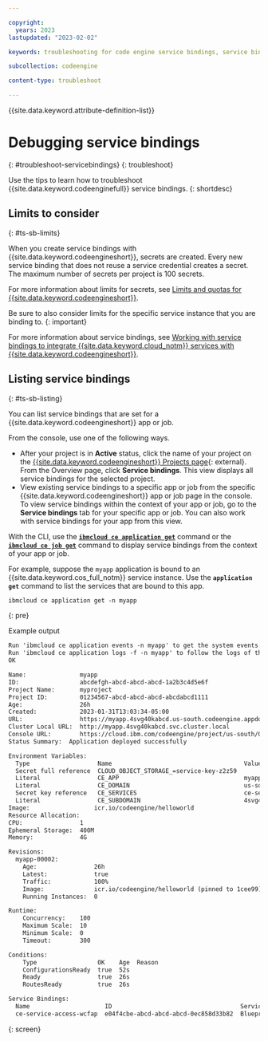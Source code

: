 ```yaml
---

copyright:
  years: 2023
lastupdated: "2023-02-02"

keywords: troubleshooting for code engine service bindings, service bindings, binding, service credentials, secrets

subcollection: codeengine

content-type: troubleshoot

---
```


{{site.data.keyword.attribute-definition-list}}

# Debugging service bindings
{: #troubleshoot-servicebindings}
{: troubleshoot}

Use the tips to learn how to troubleshoot {{site.data.keyword.codeenginefull}} service bindings.
{: shortdesc}

## Limits to consider 
{: #ts-sb-limits}

When you create service bindings with {{site.data.keyword.codeengineshort}}, secrets are created. Every new service binding that does not reuse a service credential creates a secret. The maximum number of secrets per project is 100 secrets.

For more information about limits for secrets, see [Limits and quotas for {{site.data.keyword.codeengineshort}}](/docs/codeengine?topic=codeengine-limits).

Be sure to also consider limits for the specific service instance that you are binding to.
{: important}

For more information about service bindings, see [Working with service bindings to integrate {{site.data.keyword.cloud_notm}} services with {{site.data.keyword.codeengineshort}}](/docs/codeengine?topic=codeengine-service-binding).

## Listing service bindings  
{: #ts-sb-listing}

You can list service bindings that are set for a {{site.data.keyword.codeengineshort}} app or job. 

From the console, use one of the following ways. 
* After your project is in **Active** status, click the name of your project on the [{{site.data.keyword.codeengineshort}} Projects page](https://cloud.ibm.com/codeengine/projects){: external}. From the Overview page, click **Service bindings**. This view displays all service bindings for the selected project. 
* View existing service bindings to a specific app or job from the specific {{site.data.keyword.codeengineshort}} app or job page in the console. To view service bindings within the context of your app or job, go to the **Service bindings** tab for your specific app or job. You can also work with service bindings for your app from this view. 

With the CLI, use the [**`ibmcloud ce application get`**](/docs/codeengine?topic=codeengine-cli#cli-application-get) command or the [**`ibmcloud ce job get`**](/docs/codeengine?topic=codeengine-cli#cli-job-get) command to display service bindings from the context of your app or job. 

For example, suppose the `myapp` application is bound to an {{site.data.keyword.cos_full_notm}} service instance. Use the **`application get`** command to list the services that are bound to this app. 

```txt
ibmcloud ce application get -n myapp
```
{: pre}

Example output

```txt 
Run 'ibmcloud ce application events -n myapp' to get the system events of the application instances.
Run 'ibmcloud ce application logs -f -n myapp' to follow the logs of the application instances.
OK

Name:               myapp
ID:                 abcdefgh-abcd-abcd-abcd-1a2b3c4d5e6f
Project Name:       myproject
Project ID:         01234567-abcd-abcd-abcd-abcdabcd1111
Age:                26h  
Created:            2023-01-31T13:03:34-05:00 
URL:                https://myapp.4svg40kabcd.us-south.codeengine.appdomain.cloud
Cluster Local URL:  http://myapp.4svg40kabcd.svc.cluster.local
Console URL:        https://cloud.ibm.com/codeengine/project/us-south/01234567-abcd-abcd-abcd-abcdabcd1111/application/myapp/configuration
Status Summary:  Application deployed successfully

Environment Variables:    
  Type                   Name                                     Value  
  Secret full reference  CLOUD_OBJECT_STORAGE_=service-key-z2z59    
  Literal                CE_APP                                   myapp  
  Literal                CE_DOMAIN                                us-south.codeengine.appdomain.cloud  
  Secret key reference   CE_SERVICES                              ce-services.app_myapp  
  Literal                CE_SUBDOMAIN                             4svg40kabcd  
Image:                  icr.io/codeengine/helloworld  
Resource Allocation:
CPU:                1
Ephemeral Storage:  400M
Memory:             4G

Revisions:
  myapp-00002:    
    Age:                26h  
    Latest:             true  
    Traffic:            100%  
    Image:              icr.io/codeengine/helloworld (pinned to 1cee99)  
    Running Instances:  0 

Runtime:
    Concurrency:    100
    Maximum Scale:  10
    Minimum Scale:  0
    Timeout:        300

Conditions:
    Type                 OK    Age  Reason
    ConfigurationsReady  true  52s
    Ready                true  26s
    RoutesReady          true  26s

Service Bindings:    
  Name                     ID                                    Service Instance  Service Type          Role / Credential  Environment Variable Prefix  Age  
  ce-service-access-wcfap  e04f4cbe-abcd-abcd-abcd-0ec858d33b82  Blueprint-basic   cloud-object-storage  Writer             CLOUD_OBJECT_STORAGE         26h  
```
{: screen}



